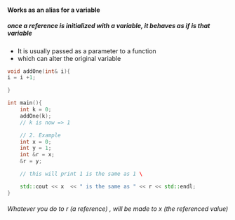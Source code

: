 #### Works as an alias for a variable
##### once a reference is initialized with a variable, it behaves as if is that variable
- It is usually passed as a parameter to a function 
- which can alter the original variable 

```cpp
void addOne(int& i){
i = i +1;

}

int main(){
	int k = 0;
	addOne(k);
	// k is now => 1

	// 2. Example
	int x = 0;
	int y = 1;
	int &r = x;
	&r = y;

	// this will print 1 is the same as 1 \

	std::cout << x  << " is the same as " << r << std::endl;
}
```
###### Whatever you do to r (a reference) , will be made to x (the referenced value)

